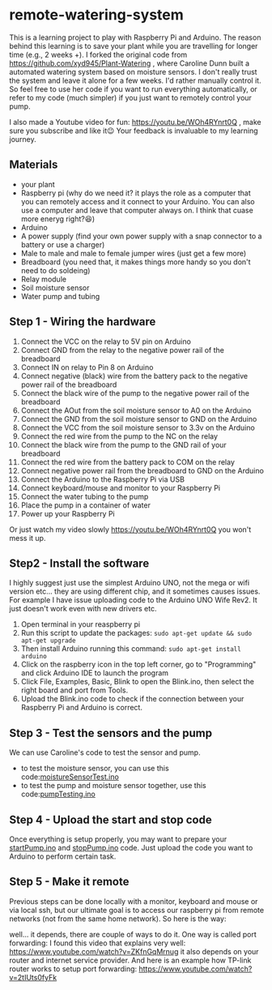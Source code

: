 # remote-watering-system
This is a learning project to play with Raspberry Pi and Arduino. The reason behind this learning is to save your plant while you are travelling for longer time (e.g., 2 weeks +). I forked the original code from https://github.com/xyd945/Plant-Watering , where Caroline Dunn built a automated watering system based on moisture sensors. I don't really trust the system and leave it alone for a few weeks. I'd rather manually control it. So feel free to use her code if you want to run everything automatically, or refer to my code (much simpler) if you just want to remotely control your pump. 

I also made a Youtube video for fun: https://youtu.be/WOh4RYnrt0Q , make sure you subscribe and like it😉 Your feedback is invaluable to my learning journey. 

## Materials
- your plant
- Raspberry pi (why do we need it? it plays the role as a computer that you can remotely access and it connect to your Arduino. You can also use a computer and leave that computer always on. I think that cuase more eneryg right?😆)
- Arduino 
- A power supply (find your own power supply with a snap connector to a battery or use a charger)
- Male to male and male to female jumper wires (just get a few more)
- Breadboard (you need that, it makes things more handy so you don't need to do soldeing)
- Relay module 
- Soil moisture sensor 
- Water pump and tubing


## Step 1 - Wiring the hardware

1. Connect the VCC on the relay to 5V pin on Arduino
2. Connect GND from the relay to the negative power rail of the breadboard
3. Connect IN on relay to Pin 8 on Arduino
4. Connect negative (black) wire from the battery pack to the negative power rail of the breadboard
5. Connect the black wire of the pump to the negative power rail of the breadboard
6. Connect the AOut from the soil moisture sensor to A0 on the Arduino
7. Connect the GND from the soil moisture sensor to GND on the Arduino
8. Connect the VCC from the soil moisture sensor to 3.3v on the Arduino
9. Connect the red wire from the pump to the NC on the relay
10. Connect the black wire from the pump to the GND rail of your breadboard
11. Connect the red wire from the battery pack to COM on the relay
12. Connect negative power rail from the breadboard to GND on the Arduino
13. Connect the Arduino to the Raspberry Pi via USB
14. Connect keyboard/mouse and monitor to your Raspberry Pi
15. Connect the water tubing to the pump
16. Place the pump in a container of water
17. Power up your Raspberry Pi

Or just watch my video slowly https://youtu.be/WOh4RYnrt0Q you won't mess it up. 

## Step2 - Install the software
I highly suggest just use the simplest Arduino UNO, not the mega or wifi version etc... they are using different chip, and it sometimes causes issues. For example I have issue uploading code to the Arduino UNO Wife Rev2. It just doesn't work even with new drivers etc.

1. Open terminal in your reaspberry pi 
2. Run this script to update the packages: `sudo apt-get update && sudo apt-get upgrade`
3. Then install Arduino running this command: `sudo apt-get install arduino`
4. Click on the raspberry icon in the top left corner, go to "Programming" and click Arduino IDE to launch the program
5. Click File, Examples, Basic, Blink to open the Blink.ino, then select the right board and port from Tools.
6. Upload the Blink.ino code to check if the connection between your Raspberry Pi and Arduino is correct. 

## Step 3 - Test the sensors and the pump
We can use Caroline's code to test the sensor and pump.
- to test the moisture sensor, you can use this code:[moistureSensorTest.ino](https://github.com/xyd945/remote-watering-system/blob/main/moistureSensorTest.ino)
- to test the pump and moisture sensor together, use this code:[pumpTesting.ino](https://github.com/xyd945/remote-watering-system/blob/main/pumpTesting.ino)

## Step 4 - Upload the start and stop code 
Once everything is setup properly, you may want to prepare your [startPump.ino](https://github.com/xyd945/remote-watering-system/blob/main/startPump.ino)  and [stopPump.ino](https://github.com/xyd945/remote-watering-system/blob/main/stopPump.ino) code. Just upload the code you want to Arduino to perform certain task. 

## Step 5 - Make it remote
Previous steps can be done locally with a monitor, keyboard and mouse or via local ssh, but our ultimate goal is to access our raspberry pi from remote networks (not from the same home network). So here is the way: 

well... it depends, there are couple of ways to do it. One way is called port forwarding: I found this video that explains very well: https://www.youtube.com/watch?v=ZKfnGqMrnug it also depends on your router and internet service provider. And here is an example how TP-link router works to setup port forwarding: https://www.youtube.com/watch?v=2tIUts0fyFk



